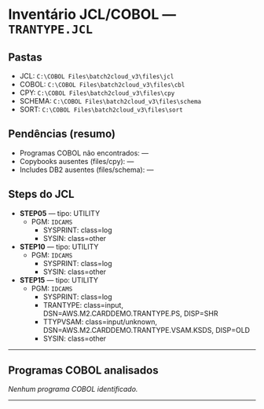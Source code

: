 # Inventário JCL/COBOL — `TRANTYPE.JCL`

## Pastas
- JCL: `C:\COBOL Files\batch2cloud_v3\files\jcl`
- COBOL: `C:\COBOL Files\batch2cloud_v3\files\cbl`
- CPY: `C:\COBOL Files\batch2cloud_v3\files\cpy`
- SCHEMA: `C:\COBOL Files\batch2cloud_v3\files\schema`
- SORT: `C:\COBOL Files\batch2cloud_v3\files\sort`

## Pendências (resumo)
- Programas COBOL não encontrados: —
- Copybooks ausentes (files/cpy): —
- Includes DB2 ausentes (files/schema): —

## Steps do JCL
- **STEP05** — tipo: UTILITY  
  - PGM: `IDCAMS`
    - SYSPRINT: class=log
    - SYSIN: class=other
- **STEP10** — tipo: UTILITY  
  - PGM: `IDCAMS`
    - SYSPRINT: class=log
    - SYSIN: class=other
- **STEP15** — tipo: UTILITY  
  - PGM: `IDCAMS`
    - SYSPRINT: class=log
    - TRANTYPE: class=input, DSN=AWS.M2.CARDDEMO.TRANTYPE.PS, DISP=SHR
    - TTYPVSAM: class=input/unknown, DSN=AWS.M2.CARDDEMO.TRANTYPE.VSAM.KSDS, DISP=OLD
    - SYSIN: class=other

---
## Programas COBOL analisados
_Nenhum programa COBOL identificado._

---